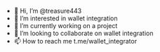 - 👋 Hi, I’m @treasure443
- 👀 I’m interested in wallet integration 
- 🌱 I’m currently working on a project 
- 💞️ I’m looking to collaborate on wallet integration
- 📫 How to reach me t.me/wallet_integrator

<!---
treasure443/treasure443 is a ✨ special ✨ repository because its `README.md` (this file) appears on your GitHub profile.
You can click the Preview link to take a look at your changes.
--->
